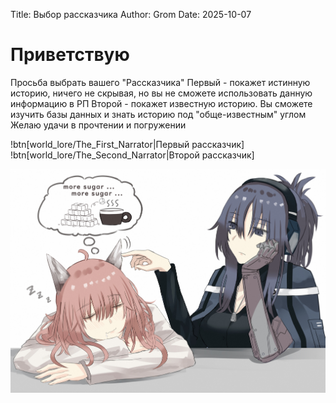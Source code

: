 Title: Выбор рассказчика
Author: Grom
Date: 2025-10-07

# Приветствую
Просьба выбрать вашего "Рассказчика"
Первый - покажет истинную историю, ничего не скрывая, но вы не сможете использовать данную информацию в РП
Второй - покажет известную историю. Вы сможете изучить базы данных и знать историю под "обще-известным" углом
Желаю удачи в прочтении и погружении

!btn[world_lore/The_First_Narrator|Первый рассказчик]
!btn[world_lore/The_Second_Narrator|Второй рассказчик]

![Персика](/static/wiki/images/wiki_choice.jpg "Персик")